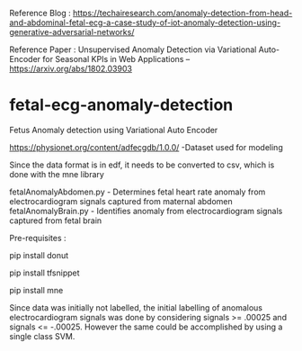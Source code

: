 Reference Blog : https://techairesearch.com/anomaly-detection-from-head-and-abdominal-fetal-ecg-a-case-study-of-iot-anomaly-detection-using-generative-adversarial-networks/

Reference Paper : Unsupervised Anomaly Detection via Variational Auto-Encoder for Seasonal KPIs in Web Applications – https://arxiv.org/abs/1802.03903

# fetal-ecg-anomaly-detection
Fetus Anomaly detection using Variational Auto Encoder

https://physionet.org/content/adfecgdb/1.0.0/ -Dataset used for modeling

Since the data format is in edf, it needs to be converted to csv, which is done with the mne library

fetalAnomalyAbdomen.py - Determines fetal heart rate anomaly from electrocardiogram signals captured from maternal abdomen
fetalAnomalyBrain.py - Identifies anomaly from electrocardiogram signals captured from fetal brain

Pre-requisites :

 pip install donut
 
 pip install tfsnippet
 
 pip install mne
 
Since data was initially not labelled, the initial labelling of anomalous electrocardiogram signals was done by considering signals >= .00025 and signals <= -.00025. However the same could be accomplished by using a single class SVM.



